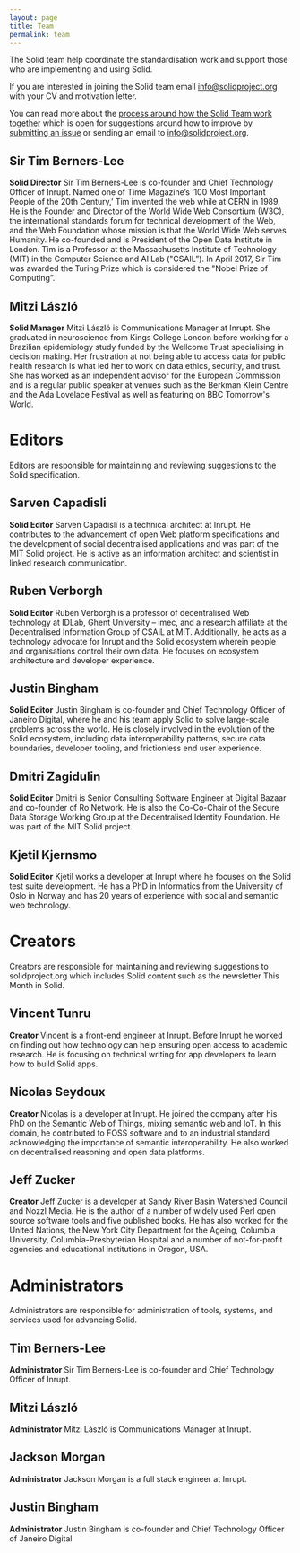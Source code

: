 ```yaml
---
layout: page
title: Team
permalink: team
---
```


The Solid team help coordinate the standardisation work and support those who are implementing and using Solid.

If you are interested in joining the Solid team email info@solidproject.org with your CV and motivation letter.

You can read more about the [process around how the Solid Team work together](https://github.com/solid/process) which is open for suggestions around how to improve by [submitting an issue](https://github.com/solid/process/issues) or sending an email to info@solidproject.org.

## Sir Tim Berners-Lee
**Solid Director**
Sir Tim Berners-Lee is co-founder and Chief Technology Officer of Inrupt. Named one of Time Magazine’s ‘100 Most Important People of the 20th Century,’ Tim invented the web while at CERN in 1989. He is the Founder and Director of the World Wide Web Consortium (W3C), the international standards forum for technical development of the Web, and the Web Foundation whose mission is that the World Wide Web serves Humanity. He co-founded and is President of the Open Data Institute in London. Tim is a Professor at the Massachusetts Institute of Technology (MIT) in the Computer Science and AI Lab ("CSAIL”). In April 2017, Sir Tim was awarded the Turing Prize which is considered the "Nobel Prize of Computing”.

## Mitzi László
**Solid Manager**
Mitzi László is Communications Manager at Inrupt. She graduated in neuroscience from Kings College London before working for a Brazilian epidemiology study funded by the Wellcome Trust specialising in decision making. Her frustration at not being able to access data for public health research is what led her to work on data ethics, security, and trust. She has worked as an independent advisor for the European Commission and is a regular public speaker at venues such as the Berkman Klein Centre and the Ada Lovelace Festival as well as featuring on BBC Tomorrow's World.

# Editors
Editors are responsible for maintaining and reviewing suggestions to the Solid specification.  

## Sarven Capadisli
**Solid Editor**
Sarven Capadisli is a technical architect at Inrupt. He contributes to the advancement of open Web platform specifications and the development of social decentralised applications and was part of the MIT Solid project. He is active as an information architect and scientist in linked research communication.

## Ruben Verborgh
**Solid Editor**
Ruben Verborgh is a professor of decentralised Web technology at IDLab, Ghent University – imec, and a research affiliate at the Decentralised Information Group of CSAIL at MIT. Additionally, he acts as a technology advocate for Inrupt and the Solid ecosystem wherein people and organisations control their own data. He focuses on ecosystem architecture and developer experience.

## Justin Bingham
**Solid Editor**
Justin Bingham is co-founder and Chief Technology Officer of Janeiro Digital, where he and his team apply Solid to solve large-scale problems across the world. He is closely involved in the evolution of the Solid ecosystem, including data interoperability patterns, secure data boundaries, developer tooling, and frictionless end user experience.

## Dmitri Zagidulin
**Solid Editor**
Dmitri is Senior Consulting Software Engineer at Digital Bazaar and co-founder of Ro Network. He is also the Co-Co-Chair of the Secure Data Storage Working Group at the Decentralised Identity Foundation. He was part of the MIT Solid project.

## Kjetil Kjernsmo
**Solid Editor**
Kjetil works a developer at Inrupt where he focuses on the Solid test suite development. He has a PhD in  Informatics from the University of Oslo in Norway and has 20 years of experience with social and semantic web technology.

# Creators
Creators are responsible for maintaining and reviewing suggestions to solidproject.org which includes Solid content such as the newsletter This Month in Solid.

## Vincent Tunru
**Creator**
Vincent is a front-end engineer at Inrupt. Before Inrupt he worked on finding out how technology can help ensuring open access to academic research. He is focusing on technical writing for app developers to learn how to build Solid apps.

## Nicolas Seydoux
**Creator**
Nicolas is a developer at Inrupt. He joined the company after his PhD on the Semantic Web of Things, mixing semantic web and IoT. In this domain, he contributed to FOSS software and to an industrial standard acknowledging the importance of semantic interoperability. He also worked on decentralised reasoning and open data platforms.

## Jeff Zucker
**Creator**
Jeff Zucker is a developer at Sandy River Basin Watershed Council and Nozzl Media. He is the author of a number of widely used Perl open source software tools and five published books. He has also worked for the United Nations, the New York City Department for the Ageing, Columbia University, Columbia-Presbyterian Hospital and a number of not-for-profit agencies and educational institutions in Oregon, USA.

# Administrators
Administrators are responsible for administration of tools, systems, and services used for advancing Solid.

## Tim Berners-Lee
**Administrator**
Sir Tim Berners-Lee is co-founder and Chief Technology Officer of Inrupt.

## Mitzi László
**Administrator**
Mitzi László is Communications Manager at Inrupt.

## Jackson Morgan
**Administrator**
Jackson Morgan is a full stack engineer at Inrupt.

## Justin Bingham
**Administrator**
Justin Bingham is co-founder and Chief Technology Officer of Janeiro Digital
